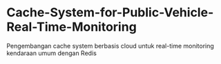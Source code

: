 # Cache-System-for-Public-Vehicle-Real-Time-Monitoring
Pengembangan cache system berbasis cloud untuk real-time monitoring kendaraan umum dengan Redis
